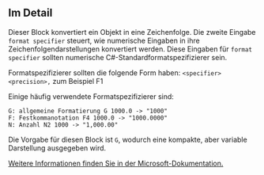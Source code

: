 ## Im Detail
Dieser Block konvertiert ein Objekt in eine Zeichenfolge. Die zweite Eingabe `format specifier` steuert, wie numerische Eingaben in ihre Zeichenfolgendarstellungen konvertiert werden.
Diese Eingaben für `format specifier` sollten numerische C#-Standardformatspezifizierer sein.

Formatspezifizierer sollten die folgende Form haben:
`<specifier><precision>,` zum Beispiel F1

Einige häufig verwendete Formatspezifizierer sind:
```
G: allgemeine Formatierung G 1000.0 -> "1000"
F: Festkommanotation F4 1000.0 -> "1000.0000"
N: Anzahl N2 1000 -> "1,000.00"
```

Die Vorgabe für diesen Block ist `G`, wodurch eine kompakte, aber variable Darstellung ausgegeben wird.

[Weitere Informationen finden Sie in der Microsoft-Dokumentation.](https://learn.microsoft.com/de-de/dotnet/standard/base-types/standard-numeric-format-strings#standard-format-specifiers)

